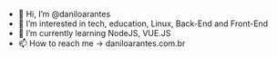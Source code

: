 - 👋 Hi, I’m @daniloarantes
- 👀 I’m interested in tech, education, Linux, Back-End and Front-End
- 🌱 I’m currently learning NodeJS, VUE.JS
- 📫 How to reach me -> daniloarantes.com.br

<!---
daniloarantes/daniloarantes is a ✨ special ✨ repository because its `README.md` (this file) appears on your GitHub profile.
You can click the Preview link to take a look at your changes.
--->
